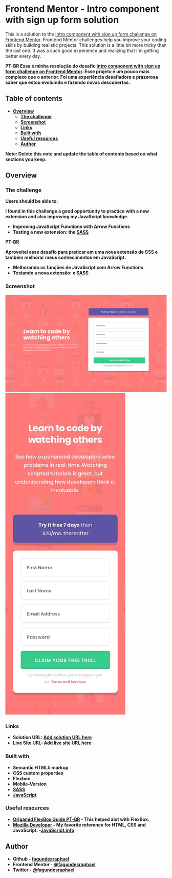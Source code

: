 # Frontend Mentor - Intro component with sign up form solution

This is a solution to the [Intro component with sign up form challenge on Frontend Mentor](https://www.frontendmentor.io/challenges/intro-component-with-signup-form-5cf91bd49edda32581d28fd1). Frontend Mentor challenges help you improve your coding skills by building realistic projects. This solution is a little bit more tricky than the last one. It was a such good experience and realizing that I'm getting better every day.

<b>PT-BR<b>
Essa é minha resolução do desafio [Intro component with sign up form challenge on Frontend Mentor](https://www.frontendmentor.io/challenges/intro-component-with-signup-form-5cf91bd49edda32581d28fd1).
Esse projeto é um pouco mais complexo que o anterior. Foi uma experiência desafiadora e prazerosa saber que estou evoluindo e fazendo novas descobertas.

## Table of contents

- [Overview](#overview)
  - [The challenge](#the-challenge)
  - [Screenshot](#screenshot)
  - [Links](#links)
  - [Built with](#built-with)
  - [Useful resources](#useful-resources)
  - [Author](#author)

**Note: Delete this note and update the table of contents based on what sections you keep.**

## Overview

### The challenge

Users should be able to:

I found in this challenge a good opportunity to practice with a new extension and also improving my JavaScript knowledge.
- Improving JavaScript Functions with Arrow Functions
- Testing a new extension: the [SASS](https://sass-lang.com/)

<b>PT-BR<b>

Aproveitei esse desafio para praticar em uma nova extensão de CSS e também melhorar meus conhecimentos em JavaScript.
- Melhorando as funções de JavaScript com Arrow Functions
- Testando a nova extensão: o [SASS](https://sass-lang.com/)



### Screenshot

![](./design/Screenshot.png)
![](./design/mobile-design.jpg)





### Links

- Solution URL: [Add solution URL here](https://your-solution-url.com)
- Live Site URL: [Add live site URL here](https://your-live-site-url.com)




### Built with

- Semantic HTML5 markup
- CSS custom properties
- Flexbox
- Mobile-Version
- [SASS](https://sass-lang.com/)
- [JavaScript](https://www.javascript.com/)



### Useful resources

- [Origamid FlexBox Guide PT-BR](https://origamid.com/projetos/flexbox-guia-completo/) - This helped alot with FlexBox.
- [Mozilla Developer](https://developer.mozilla.org/pt-BR/) - My favorite reference for HTML, CSS and JavaScript.
-[JavaScript.info](https://javascript.info/)


## Author

- Github - [fagundesraphael](https://github.com/fagundesraphael)
- Frontend Mentor - [@fagundesraphael](https://www.frontendmentor.io/profile/fagundesraphael)
- Twitter - [@fagundesraphael](https://www.twitter.com/nuncaestou)
